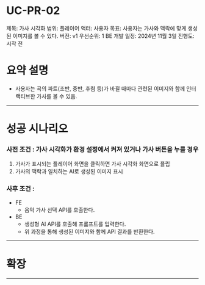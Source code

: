 # UC-PR-02

제목: 가사 시각화
범위: 플레이어
액터: 사용자
목표: 사용자는 가사와 맥락에 맞게 생성된 이미지를 볼 수 있다.
버전: v1
우선순위: 1
BE 개발 일정: 2024년 11월 3일
진행도: 시작 전

# 요약 설명

- 사용자는 곡의 파트(초반, 중반, 후렴 등)가 바뀔 때마다 관련된 이미지와 함께 인터랙티브한 가사를 볼 수 있음.

---

# 성공 시나리오

### 사전 조건 : 가사 시각화가 환경 설정에서 켜져 있거나 가사 버튼을 누를 경우

 

1. 가사가 표시되는 플레이어 화면을 클릭하면 가사 시각화 화면으로 플립
2. 가사의 맥락과 일치하는 AI로 생성된 이미지 표시

### 사후 조건 :

- FE
    - 음악 가사 선택 API를 호출한다.
- BE
    - 생성형 AI API를 호출해 프롬프트를 입력한다.
    - 위 과정을 통해 생성된 이미지와 함께 API 결과를 반환한다.

---

# 확장

---